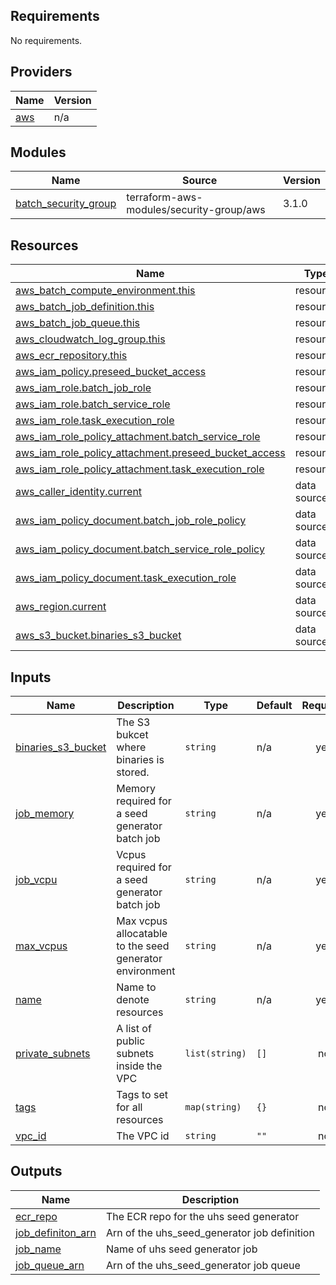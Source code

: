 <!-- BEGIN_TF_DOCS -->
## Requirements

No requirements.

## Providers

| Name | Version |
|------|---------|
| <a name="provider_aws"></a> [aws](#provider\_aws) | n/a |

## Modules

| Name | Source | Version |
|------|--------|---------|
| <a name="module_batch_security_group"></a> [batch\_security\_group](#module\_batch\_security\_group) | terraform-aws-modules/security-group/aws | 3.1.0 |

## Resources

| Name | Type |
|------|------|
| [aws_batch_compute_environment.this](https://registry.terraform.io/providers/hashicorp/aws/latest/docs/resources/batch_compute_environment) | resource |
| [aws_batch_job_definition.this](https://registry.terraform.io/providers/hashicorp/aws/latest/docs/resources/batch_job_definition) | resource |
| [aws_batch_job_queue.this](https://registry.terraform.io/providers/hashicorp/aws/latest/docs/resources/batch_job_queue) | resource |
| [aws_cloudwatch_log_group.this](https://registry.terraform.io/providers/hashicorp/aws/latest/docs/resources/cloudwatch_log_group) | resource |
| [aws_ecr_repository.this](https://registry.terraform.io/providers/hashicorp/aws/latest/docs/resources/ecr_repository) | resource |
| [aws_iam_policy.preseed_bucket_access](https://registry.terraform.io/providers/hashicorp/aws/latest/docs/resources/iam_policy) | resource |
| [aws_iam_role.batch_job_role](https://registry.terraform.io/providers/hashicorp/aws/latest/docs/resources/iam_role) | resource |
| [aws_iam_role.batch_service_role](https://registry.terraform.io/providers/hashicorp/aws/latest/docs/resources/iam_role) | resource |
| [aws_iam_role.task_execution_role](https://registry.terraform.io/providers/hashicorp/aws/latest/docs/resources/iam_role) | resource |
| [aws_iam_role_policy_attachment.batch_service_role](https://registry.terraform.io/providers/hashicorp/aws/latest/docs/resources/iam_role_policy_attachment) | resource |
| [aws_iam_role_policy_attachment.preseed_bucket_access](https://registry.terraform.io/providers/hashicorp/aws/latest/docs/resources/iam_role_policy_attachment) | resource |
| [aws_iam_role_policy_attachment.task_execution_role](https://registry.terraform.io/providers/hashicorp/aws/latest/docs/resources/iam_role_policy_attachment) | resource |
| [aws_caller_identity.current](https://registry.terraform.io/providers/hashicorp/aws/latest/docs/data-sources/caller_identity) | data source |
| [aws_iam_policy_document.batch_job_role_policy](https://registry.terraform.io/providers/hashicorp/aws/latest/docs/data-sources/iam_policy_document) | data source |
| [aws_iam_policy_document.batch_service_role_policy](https://registry.terraform.io/providers/hashicorp/aws/latest/docs/data-sources/iam_policy_document) | data source |
| [aws_iam_policy_document.task_execution_role](https://registry.terraform.io/providers/hashicorp/aws/latest/docs/data-sources/iam_policy_document) | data source |
| [aws_region.current](https://registry.terraform.io/providers/hashicorp/aws/latest/docs/data-sources/region) | data source |
| [aws_s3_bucket.binaries_s3_bucket](https://registry.terraform.io/providers/hashicorp/aws/latest/docs/data-sources/s3_bucket) | data source |

## Inputs

| Name | Description | Type | Default | Required |
|------|-------------|------|---------|:--------:|
| <a name="input_binaries_s3_bucket"></a> [binaries\_s3\_bucket](#input\_binaries\_s3\_bucket) | The S3 bukcet where binaries is stored. | `string` | n/a | yes |
| <a name="input_job_memory"></a> [job\_memory](#input\_job\_memory) | Memory required for a seed generator batch job | `string` | n/a | yes |
| <a name="input_job_vcpu"></a> [job\_vcpu](#input\_job\_vcpu) | Vcpus required for a seed generator batch job | `string` | n/a | yes |
| <a name="input_max_vcpus"></a> [max\_vcpus](#input\_max\_vcpus) | Max vcpus allocatable to the seed generator environment | `string` | n/a | yes |
| <a name="input_name"></a> [name](#input\_name) | Name to denote resources | `string` | n/a | yes |
| <a name="input_private_subnets"></a> [private\_subnets](#input\_private\_subnets) | A list of public subnets inside the VPC | `list(string)` | `[]` | no |
| <a name="input_tags"></a> [tags](#input\_tags) | Tags to set for all resources | `map(string)` | `{}` | no |
| <a name="input_vpc_id"></a> [vpc\_id](#input\_vpc\_id) | The VPC id | `string` | `""` | no |

## Outputs

| Name | Description |
|------|-------------|
| <a name="output_ecr_repo"></a> [ecr\_repo](#output\_ecr\_repo) | The ECR repo for the uhs seed generator |
| <a name="output_job_definiton_arn"></a> [job\_definiton\_arn](#output\_job\_definiton\_arn) | Arn of the uhs\_seed\_generator job definition |
| <a name="output_job_name"></a> [job\_name](#output\_job\_name) | Name of uhs seed generator job |
| <a name="output_job_queue_arn"></a> [job\_queue\_arn](#output\_job\_queue\_arn) | Arn of the uhs\_seed\_generator job queue |
<!-- END_TF_DOCS -->